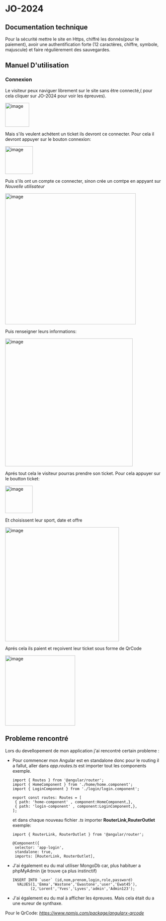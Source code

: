 # JO-2024

## Documentation technique

Pour la sécurité mettre le site en Https, chiffré les donnés(pour le paiement), avoir une authentification forte (12 caractères, chiffre, symbole, majuscule) et faire régulièrement des sauvegardes.

## Manuel D'utilisation 
### Connexion
Le visiteur peux naviguer librement sur le site sans être connecté,( pour cela cliquer sur JO-2024 pour voir les épreuves).

<img width="77" alt="image" src="https://github.com/bulle-creator/JO-2024/assets/77787321/1171e84d-7dde-4d78-8bfc-5372aa50a2f0">

 Mais s'ils veulent achétent un ticket ils devront ce connecter. Pour cela il devront appuyer sur le bouton connexion:

<img width="89" alt="image" src="https://github.com/bulle-creator/JO-2024/assets/77787321/086bf62d-b66c-4153-ad00-d8323fbbe123">

Puis s'ils ont un compte ce connecter, sinon crée un comtpe en appyant sur *Nouvelle utilisateur*

<img width="420" alt="image" src="https://github.com/bulle-creator/JO-2024/assets/77787321/20cc4025-2c24-4978-804a-61fc2d0b092a">

Puis renseigner leurs informations:

<img width="410" alt="image" src="https://github.com/bulle-creator/JO-2024/assets/77787321/480465a8-f29b-41ad-bbda-9a3cf7c31635">

Aprés tout cela le visiteur pourras prendre son ticket. Pour cela appuyer sur le boutton ticket:

<img width="88" alt="image" src="https://github.com/bulle-creator/JO-2024/assets/77787321/6bf2f029-8657-4edc-a857-68df5c8c454f">

Et choisissent leur sport, date et offre

<img width="366" alt="image" src="https://github.com/bulle-creator/JO-2024/assets/77787321/dfff8f1b-8ae5-4573-a17c-9481db3e4d21">

Aprés cela ils paient et reçoivent leur ticket sous forme de QrCode

<img width="225" alt="image" src="https://github.com/bulle-creator/JO-2024/assets/77787321/e4ff3a81-0493-4323-be61-23338be94f2a">


## Probleme rencontré

Lors du devellopement de mon application j'ai rencontré certain probleme :
 - Pour commencer mon Angular est en standalone donc pour le routing il a fallut, aller dans *app.routes.ts* est importer tout les components exemple.
   
   ```
   import { Routes } from '@angular/router';
   import { HomeComponent } from './home/home.component';
   import { LoginComponent } from './login/login.component';

   export const routes: Routes = [
    { path: 'home-component' , component:HomeComponent,},
    { path: 'login-component' , component:LoginComponent,},
   ];
   ```
   et dans chaque nouveau fichier *.ts* importer **RouterLink,RouterOutlet** exemple:
   ```
   import { RouterLink, RouterOutlet } from '@angular/router';
   
   @Component({
    selector: 'app-login',
    standalone: true,
    imports: [RouterLink, RouterOutlet],
   ```
- J'ai également eu du mal utiliser MongoDb car, plus habituer a phpMyAdmin (je trouve ça plus instinctif)
  ```
  INSERT INTO `user` (id,nom,prenom,login,role,password)
	VALUES(1,'Emma','Wastone','Ewastone','user','Ewat45'),
    	  (2,'Lorent','Yves','Lyves','admin','Admin123');
  ```
  
- J'ai également eu du mal à afficher les épreuves. Mais cela était du a une eureur de synthaxe.

Pour le QrCode: *https://www.npmjs.com/package/angularx-qrcode*


